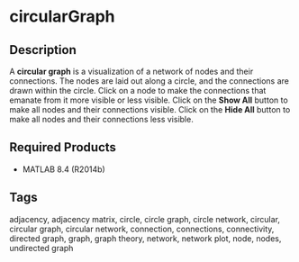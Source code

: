 # circularGraph

## Description	
A **circular graph** is a visualization of a network of nodes and their connections. The nodes are laid out along a circle, and the connections are drawn within the circle. Click on a node to make the connections that emanate from it more visible or less visible. Click on the **Show All** button to make all nodes and their connections visible. Click on the **Hide All** button to make all nodes and their connections less visible.

## Required Products	
* MATLAB 8.4 (R2014b)

## Tags
adjacency, adjacency matrix, circle, circle graph, circle network, circular, circular graph, circular network, connection, connections, connectivity, directed graph, graph, graph theory, network, network plot, node, nodes, undirected graph
